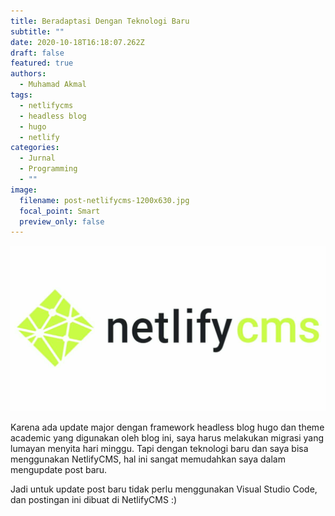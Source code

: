 ```yaml
---
title: Beradaptasi Dengan Teknologi Baru
subtitle: ""
date: 2020-10-18T16:18:07.262Z
draft: false
featured: true
authors:
  - Muhamad Akmal
tags:
  - netlifycms
  - headless blog
  - hugo
  - netlify
categories:
  - Jurnal
  - Programming
  - ""
image:
  filename: post-netlifycms-1200x630.jpg
  focal_point: Smart
  preview_only: false
---
```



![netlifycms](post-netlifycms-1200x630.jpg "netlifycms")

Karena ada update major dengan framework headless blog hugo dan theme academic yang digunakan oleh blog ini, saya harus melakukan migrasi yang lumayan menyita hari minggu. Tapi dengan teknologi baru dan saya bisa menggunakan NetlifyCMS, hal ini sangat memudahkan saya dalam mengupdate post baru.

Jadi untuk update post baru tidak perlu menggunakan Visual Studio Code, dan postingan ini dibuat di NetlifyCMS :)